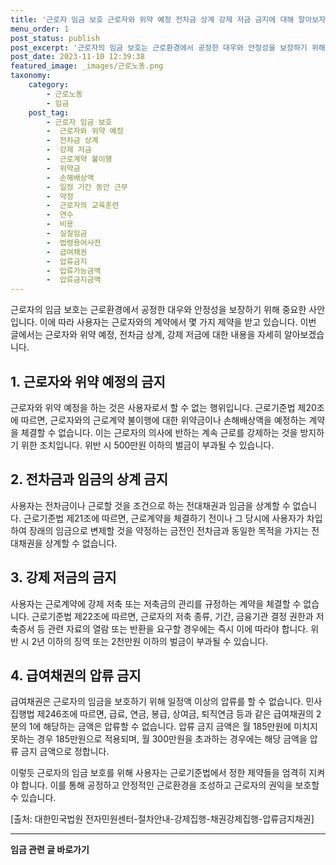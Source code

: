 ```yaml
---
title: '근로자 임금 보호 근로자와 위약 예정 전차금 상계 강제 저금 금지에 대해 알아보자'
menu_order: 1
post_status: publish
post_excerpt: '근로자의 임금 보호는 근로환경에서 공정한 대우와 안정성을 보장하기 위해 중요한 사안입니다. 이에 따라 사용자는 근로자와의 계약에서 몇 가지 제약을 받고 있습니다. 이번 글에서는 근로자와 위약 예정, 전차금 상계, 강제 저금에 대한 내용을 자세히 알아보겠습니다.'
post_date: 2023-11-10 12:39:38
featured_image: _images/근로노동.png
taxonomy:
    category:
        - 근로노동
        - 임금
    post_tag:
        - 근로자 임금 보호
        -  근로자와 위약 예정
        -  전차금 상계
        -  강제 저금
        -  근로계약 불이행
        -  위약금
        -  손해배상액
        -  일정 기간 동안 근무
        -  약정
        -  근로자의 교육훈련
        -  연수
        -  비용
        -  실질임금
        -  법령용어사전
        -  급여채권
        -  압류금지
        -  압류가능금액
        -  압류금지금액
---
```



근로자의 임금 보호는 근로환경에서 공정한 대우와 안정성을 보장하기 위해 중요한 사안입니다. 이에 따라 사용자는 근로자와의 계약에서 몇 가지 제약을 받고 있습니다. 이번 글에서는 근로자와 위약 예정, 전차금 상계, 강제 저금에 대한 내용을 자세히 알아보겠습니다.

## 1. 근로자와 위약 예정의 금지
근로자와 위약 예정을 하는 것은 사용자로서 할 수 없는 행위입니다. 근로기준법 제20조에 따르면, 근로자와의 근로계약 불이행에 대한 위약금이나 손해배상액을 예정하는 계약을 체결할 수 없습니다. 이는 근로자의 의사에 반하는 계속 근로를 강제하는 것을 방지하기 위한 조치입니다. 위반 시 500만원 이하의 벌금이 부과될 수 있습니다.

## 2. 전차금과 임금의 상계 금지
사용자는 전차금이나 근로할 것을 조건으로 하는 전대채권과 임금을 상계할 수 없습니다. 근로기준법 제21조에 따르면, 근로계약을 체결하기 전이나 그 당시에 사용자가 차입하여 장래의 임금으로 변제할 것을 약정하는 금전인 전차금과 동일한 목적을 가지는 전대채권을 상계할 수 없습니다.

## 3. 강제 저금의 금지
사용자는 근로계약에 강제 저축 또는 저축금의 관리를 규정하는 계약을 체결할 수 없습니다. 근로기준법 제22조에 따르면, 근로자의 저축 종류, 기간, 금융기관 결정 권한과 저축증서 등 관련 자료의 열람 또는 반환을 요구할 경우에는 즉시 이에 따라야 합니다. 위반 시 2년 이하의 징역 또는 2천만원 이하의 벌금이 부과될 수 있습니다.

## 4. 급여채권의 압류 금지
급여채권은 근로자의 임금을 보호하기 위해 일정액 이상의 압류를 할 수 없습니다. 민사집행법 제246조에 따르면, 급료, 연금, 봉급, 상여금, 퇴직연금 등과 같은 급여채권의 2분의 1에 해당하는 금액은 압류할 수 없습니다. 압류 금지 금액은 월 185만원에 미치지 못하는 경우 185만원으로 적용되며, 월 300만원을 초과하는 경우에는 해당 금액을 압류 금지 금액으로 정합니다.

이렇듯 근로자의 임금 보호를 위해 사용자는 근로기준법에서 정한 제약들을 엄격히 지켜야 합니다. 이를 통해 공정하고 안정적인 근로환경을 조성하고 근로자의 권익을 보호할 수 있습니다.

[출처: 대한민국법원 전자민원센터-절차안내-강제집행-채권강제집행-압류금지채권]
<!-- wp:separator -->
<hr class="wp-block-separator has-alpha-channel-opacity"/>
<!-- /wp:separator -->

<!-- wp:group {"backgroundColor":"base","layout":{"type":"constrained"}} -->
<div class="wp-block-group has-base-background-color has-background"><!-- wp:paragraph {"align":"center","fontSize":"medium"} -->
<p class="has-text-align-center has-large-font-size"><strong>임금 관련 글 바로가기</strong></p>
<!-- /wp:paragraph -->


<!-- wp:latest-posts
{"categories":[{"id":11225,"count":19,"description":"","link":"https://uknowlaw.com/category/%ec%9e%84%ea%b8%88/","name":"임금","slug":"임금","taxonomy":"category","parent":0,"meta":[],"_links":{"self":[{"href":"https://uknowlaw.com/wp-json/wp/v2/categories/11225"}],"collection":[{"href":"https://uknowlaw.com/wp-json/wp/v2/categories"}],"about":[{"href":"https://uknowlaw.com/wp-json/wp/v2/taxonomies/category"}],"wp:post_type":[{"href":"https://uknowlaw.com/wp-json/wp/v2/posts?categories=11225"}],"curies":[{"name":"wp","href":"https://api.w.org/{rel}","templated":true}]}}],"postsToShow":100,"excerptLength":28,"postLayout":"grid","columns":2,"featuredImageAlign":"left","featuredImageSizeSlug":"large","fontSize":"small"} /--></div>
<!-- /wp:group -->